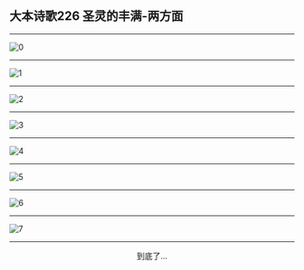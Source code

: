 
## 大本诗歌226 圣灵的丰满-两方面
        
<div id="aplayer0"></div>

---

<img alt="0" data-original="/data/d0225/0">

---

<img alt="1" data-original="/data/d0225/1">

---

<img alt="2" data-original="/data/d0225/2">

---

<img alt="3" data-original="/data/d0225/3">

---

<img alt="4" data-original="/data/d0225/4">

---

<img alt="5" data-original="/data/d0225/5">

---

<img alt="6" data-original="/data/d0225/6">

---

<img alt="7" data-original="/data/d0225/7">

---

<p style="text-align: center">到底了...</p>

<script src="/js/dist-view.js"></script>

<script>
MAIN.id = 'd0225';
        
const ap0 = new APlayer({
    container: document.getElementById('aplayer0'),
    volume: 1,
    loop: 'none',
    preload: 'none',
    audio: [{
        name: '大本诗歌226.mp3',
        artist: '大本诗歌',
        url: 'https://res.wx.qq.com/voice/getvoice?mediaid=MzI0NTk3MDM5M18yMjQ3NDkwMzU1',
        cover: '/favicon'
    }]
});
</script>
